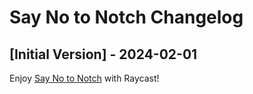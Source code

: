 # Say No to Notch Changelog

## [Initial Version] - 2024-02-01

Enjoy [Say No to Notch](https://apps.apple.com/app/say-no-to-notch/id1639306886?mt=12) with Raycast!